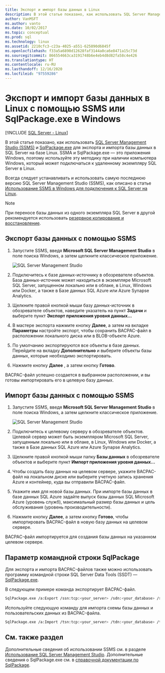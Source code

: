 ```yaml
---
title: Экспорт и импорт базы данных в Linux
description: В этой статье показано, как использовать SQL Server Management Studio и SqlPackage.exe для экспорта и импорта базы данных в SQL Server на базе Linux.
author: VanMSFT
ms.author: vanto
ms.date: 10/02/2017
ms.topic: conceptual
ms.prod: sql
ms.technology: linux
ms.assetid: 2210cfc3-c23a-4025-a551-625890d6845f
ms.openlocfilehash: f33a5a6890d12628faf3144a0ca6e8471a15c73d
ms.sourcegitcommit: 866554663ca3191748b6e4eb4d8d82fa58c4e426
ms.translationtype: HT
ms.contentlocale: ru-RU
ms.lasthandoff: 12/16/2020
ms.locfileid: "97559286"
---
```

# <a name="export-and-import-a-database-on-linux-with-ssms-or-sqlpackageexe-on-windows"></a>Экспорт и импорт базы данных в Linux с помощью SSMS или SqlPackage.exe в Windows

[!INCLUDE [SQL Server - Linux](../includes/applies-to-version/sql-linux.md)]

В этой статье показано, как использовать [SQL Server Management Studio (SSMS)](../ssms/download-sql-server-management-studio-ssms.md) и [SqlPackage.exe](../tools/sqlpackage/sqlpackage.md) для экспорта и импорта базы данных в SQL Server на базе Linux. SSMA и SqlPackage.exe — это приложения Windows, поэтому используйте эту методику при наличии компьютера Windows, который может подключаться к удаленному экземпляру SQL Server в Linux.

Всегда следует устанавливать и использовать самую последнюю версию SQL Server Management Studio (SSMS), как описано в статье [Использование SSMS в Windows для подключения к SQL Server на Linux](sql-server-linux-manage-ssms.md).

> [!NOTE]
> При переносе базы данных из одного экземпляра SQL Server в другой рекомендуется использовать [резервное копирование и восстановление](sql-server-linux-migrate-restore-database.md).

## <a name="export-a-database-with-ssms"></a>Экспорт базы данных с помощью SSMS

1. Запустите SSMS, введя **Microsoft SQL Server Management Studio** в поле поиска Windows, а затем щелкните классическое приложение.

    ![SQL Server Management Studio](./media/sql-server-linux-manage-ssms/ssms.png) 

2. Подключитесь к базе данных-источнику в обозревателе объектов. База данных-источник может находиться в экземпляре Microsoft SQL Server, запущенном локально или в облаке, в Linux, Windows или Docker, а также в Базе данных SQL Azure или Azure Synapse Analytics.

3. Щелкните правой кнопкой мыши базу данных-источник в обозревателе объектов, наведите указатель на пункт **Задачи** и выберите пункт **Экспорт приложения уровня данных...**

4. В мастере экспорта нажмите кнопку **Далее**, а затем на вкладке **Параметры** настройте экспорт, чтобы сохранить BACPAC-файл в расположении локального диска или в BLOB-объекте Azure.

5. По умолчанию экспортируются все объекты в базе данных. Перейдите на вкладку **Дополнительно** и выберите объекты базы данных, которые необходимо экспортировать.

6. Нажмите кнопку **Далее** , а затем кнопку **Готово**.

BACPAC-файл успешно создается в выбранном расположении, и вы готовы импортировать его в целевую базу данных.

## <a name="import-a-database-with-ssms"></a>Импорт базы данных с помощью SSMS

1. Запустите SSMS, введя **Microsoft SQL Server Management Studio** в поле поиска Windows, а затем щелкните классическое приложение.

    ![SQL Server Management Studio](./media/sql-server-linux-manage-ssms/ssms.png) 

2. Подключитесь к целевому серверу в обозревателе объектов. Целевой сервер может быть экземпляром Microsoft SQL Server, запущенным локально или в облаке, в Linux, Windows или Docker, а также в Базе данных SQL Azure или Azure Synapse Analytics.

3. Щелкните правой кнопкой мыши папку **Базы данных** в обозревателе объектов и выберите пункт **Импорт приложения уровня данных...**

4. Чтобы создать базу данных на целевом сервере, укажите BACPAC-файл на локальном диске или выберите учетную запись хранения Azure и контейнер, куда вы отправили BACPAC-файл.

5. Укажите имя для новой базы данных. При импорте базы данных в базе данных SQL Azure задайте выпуск базы данных SQL Microsoft Azure (уровень служб), максимальный размер базы данных и цель обслуживания (уровень производительности).

6. Нажмите кнопку **Далее**, а затем кнопку **Готово**, чтобы импортировать BACPAC-файл в новую базу данных на целевом сервере.

BACPAC-файл импортируется для создания базы данных на указанном целевом сервере.

## <a name="sqlpackage-command-line-option"></a><a id="sqlpackage"></a> Параметр командной строки SqlPackage

Для экспорта и импорта BACPAC-файлов также можно использовать программу командной строки SQL Server Data Tools (SSDT) — [SqlPackage.exe](../tools/sqlpackage/sqlpackage.md).

В следующем примере команда экспортирует BACPAC-файл.

```bash
SqlPackage.exe /a:Export /ssn:tcp:<your_server> /sdn:<your_database> /su:<username> /sp:<password> /tf:<path_to_bacpac>
```

Используйте следующую команду для импорта схемы базы данных и пользовательских данных из BACPAC-файла.

```bash
SqlPackage.exe /a:Import /tsn:tcp:<your_server> /tdn:<your_database> /tu:<username> /tp:<password> /sf:<path_to_bacpac>

```

## <a name="see-also"></a>См. также раздел
Дополнительные сведения об использовании SSMS см. в разделе [Использование SQL Server Management Studio](../ssms/sql-server-management-studio-ssms.md). Дополнительные сведения о SqlPackage.exe см. в [справочной документации по SqlPackage](../tools/sqlpackage/sqlpackage.md).